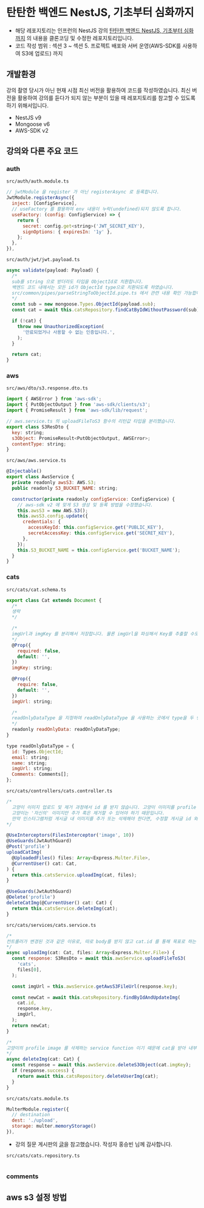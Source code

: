 # 탄탄한 백엔드 NestJS, 기초부터 심화까지

- 해당 레포지토리는 인프런의 NestJS 강의 [탄탄한 백엔드 NestJS, 기초부터 심화까지](https://www.inflearn.com/course/%ED%83%84%ED%83%84%ED%95%9C-%EB%B0%B1%EC%97%94%EB%93%9C-%EB%84%A4%EC%8A%A4%ED%8A%B8/dashboard) 의 내용을 클론코딩 및 수정한 레포지토리입니다.
- 코드 작성 범위 : 섹션 3 ~ 섹션 5. 프로젝트 배포와 서버 운영(AWS-SDK를 사용하여 S3에 업로드) 까지

## 개발환경

강의 촬영 당시가 아닌 현재 시점 최신 버전을 활용하여 코드를 작성하였습니다. 최신 버전을 활용하여 강의를 듣다가 되지 않는 부분이 있을 때 레포지토리를 참고할 수 있도록 하기 위해서입니다.

- NestJS v9
- Mongoose v6
- AWS-SDK v2

## 강의와 다른 주요 코드

### auth

`src/auth/auth.module.ts`

```js
// jwtModule 을 register 가 아닌 registerAsync 로 등록합니다.
JwtModule.registerAsync({
  inject: [ConfigService],
  // useFactory 를 활용하여 env 내용이 누락(undefined)되지 않도록 합니다.
  useFactory: (config: ConfigService) => {
    return {
      secret: config.get<string>('JWT_SECRET_KEY'),
      signOptions: { expiresIn: '1y' },
    };
  },
}),
```

`src/auth/jwt/jwt.payload.ts`

```js
async validate(payload: Payload) {
  /*
  sub를 string 으로 받더라도 타입을 ObjectId로 치환합니다.
  백엔드 코드 내에서는 모든 id가 ObjectId type으로 치환되도록 하였습니다.
  src/common/pipes/parseStringToObjectId.pipe.ts 에서 관련 내용 확인 가능합니다.
  */
  const sub = new mongoose.Types.ObjectId(payload.sub);
  const cat = await this.catsRepository.findCatByIdWithoutPassword(sub);

  if (!cat) {
    throw new UnauthorizedException(
      '만료되었거나 사용할 수 없는 인증입니다.',
    );
  }

  return cat;
}
```

### aws

`src/aws/dto/s3.response.dto.ts`

```js
import { AWSError } from 'aws-sdk';
import { PutObjectOutput } from 'aws-sdk/clients/s3';
import { PromiseResult } from 'aws-sdk/lib/request';

// aws.service.ts 의 uploadFileToS3 함수의 리턴값 타입을 분리했습니다.
export class S3ResDto {
  key: string;
  s3Object: PromiseResult<PutObjectOutput, AWSError>;
  contentType: string;
}
```

`src/aws/aws.service.ts`

```js
@Injectable()
export class AwsService {
  private readonly awsS3: AWS.S3;
  public readonly S3_BUCKET_NAME: string;

  constructor(private readonly configService: ConfigService) {
    // aws-sdk v2 에 맞게 S3 생성 및 등록 방법을 수정했습니다.
    this.awsS3 = new AWS.S3();
    this.awsS3.config.update({
      credentials: {
        accessKeyId: this.configService.get('PUBLIC_KEY'),
        secretAccessKey: this.configService.get('SECRET_KEY'),
      },
    });
    this.S3_BUCKET_NAME = this.configService.get('BUCKET_NAME');
  }
}
```

### cats

`src/cats/cat.schema.ts`

```js
export class Cat extends Document {
  /*
  생략
  */

  /*
  imgUrl과 imgKey 를 분리해서 저장합니다. 물론 imgUrl을 파싱해서 Key를 추출할 수도 있습니다. 하지만 별도의 파싱 과정 없이 imgKey를 이용하기 위해 분리합니다.
  */
  @Prop({
    required: false,
    default: '',
  })
  imgKey: string;

  @Prop({
    require: false,
    default: '',
  })
  imgUrl: string;

  /*
  readOnlyDataType 을 지정하여 readOnlyDataType 을 사용하는 곳에서 type을 두 번 작성하는 일이 없게 했습니다.
  */
  readonly readOnlyData: readOnlyDataType;
}

type readOnlyDataType = {
  id: Types.ObjectId;
  email: string;
  name: string;
  imgUrl: string;
  Comments: Comments[];
};
```

`src/cats/controllers/cats.controller.ts`

```js
/*
  고양이 이미지 업로드 및 제거 과정에서 id 를 받지 않습니다. 고양이 이미지를 profile 로 가정할 때,
  고양이는 '자신의' 이미지만 추가 혹은 제거할 수 있어야 하기 때문입니다.
  만약 인스타그램처럼 게시글 내 이미지를 추가 또는 삭제해야 한다면, 수정할 게시글 id 와 삭제할 이미지 혹은 이미지의 key 값을 받으면 됩니다.
*/

@UseInterceptors(FilesInterceptor('image', 10))
@UseGuards(JwtAuthGuard)
@Post('profile')
uploadCatImg(
  @UploadedFiles() files: Array<Express.Multer.File>,
  @CurrentUser() cat: Cat,
) {
  return this.catsService.uploadImg(cat, files);
}

@UseGuards(JwtAuthGuard)
@Delete('profile')
deleteCatImg(@CurrentUser() cat: Cat) {
  return this.catsService.deleteImg(cat);
}
```

`src/cats/services/cats.service.ts`

```js
/*
컨트롤러가 변경된 것과 같은 이유로, 따로 body를 받지 않고 cat.id 를 통해 목표로 하는 user id 를 찾아 적용합니다.
*/
async uploadImg(cat: Cat, files: Array<Express.Multer.File>) {
  const response: S3ResDto = await this.awsService.uploadFileToS3(
    'cats',
    files[0],
  );

  const imgUrl = this.awsService.getAwsS3FileUrl(response.key);

  const newCat = await this.catsRepository.findByIdAndUpdateImg(
    cat.id,
    response.key,
    imgUrl,
  );
  return newCat;
}

/*
고양이의 profile image 를 삭제하는 service function 이기 때문에 cat을 받아 내부 데이터로 삭제를 진행합니다.
*/
async deleteImg(cat: Cat) {
  const response = await this.awsService.deleteS3Object(cat.imgKey);
  if (response.success) {
    return await this.catsRepository.deleteUserImg(cat);
  }
}
```

`src/cats/cats.module.ts`
```js
MulterModule.register({
  // destination
  dest: './upload',
  storage: multer.memoryStorage()
}),
```
- 강의 질문 게시판의 [글](https://inflearn.com/questions/653198)을 참고했습니다. 작성자 홍승빈 님께 감사합니다.

`src/cats/cats.repository.ts`
```js

```

### comments

## aws s3 설정 방법

```json

```

```json

```

